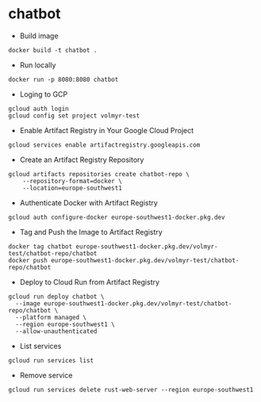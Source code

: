 # chatbot

- Build image

```
docker build -t chatbot .
```

- Run locally

```
docker run -p 8080:8080 chatbot
```

- Loging to GCP

```
gcloud auth login
gcloud config set project volmyr-test
```

- Enable Artifact Registry in Your Google Cloud Project

```
gcloud services enable artifactregistry.googleapis.com
```

- Create an Artifact Registry Repository

```
gcloud artifacts repositories create chatbot-repo \
    --repository-format=docker \
    --location=europe-southwest1
```

- Authenticate Docker with Artifact Registry

```
gcloud auth configure-docker europe-southwest1-docker.pkg.dev
```

- Tag and Push the Image to Artifact Registry

```
docker tag chatbot europe-southwest1-docker.pkg.dev/volmyr-test/chatbot-repo/chatbot
docker push europe-southwest1-docker.pkg.dev/volmyr-test/chatbot-repo/chatbot
```

- Deploy to Cloud Run from Artifact Registry

```
gcloud run deploy chatbot \
  --image europe-southwest1-docker.pkg.dev/volmyr-test/chatbot-repo/chatbot \
  --platform managed \
  --region europe-southwest1 \
  --allow-unauthenticated
```

- List services

```
gcloud run services list
```

- Remove service

```
gcloud run services delete rust-web-server --region europe-southwest1
```
